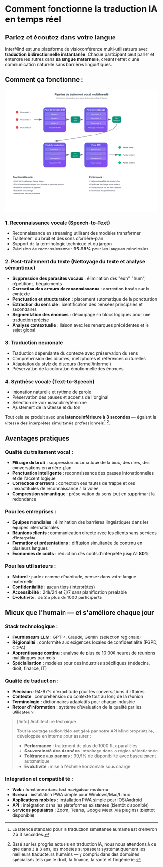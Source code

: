 # Comment fonctionne la traduction IA en temps réel

## Parlez et écoutez dans votre langue

InterMind est une plateforme de visioconférence multi-utilisateurs avec **traduction bidirectionnelle instantanée**. Chaque participant peut parler et entendre les autres dans **sa langue maternelle**, créant l'effet d'une communication naturelle sans barrières linguistiques.

## Comment ça fonctionne :

<!-- :::details Show diagram of AI translation process
::: -->

![](./interpretating.svg)

### 1. **Reconnaissance vocale (Speech-to-Text)**

- Reconnaissance en streaming utilisant des modèles transformer
- Traitement du bruit et des sons d\'arrière-plan
- Support de la terminologie technique et du jargon
- Précision de reconnaissance : **95-98%** pour les langues principales

### 2. **Post-traitement du texte (Nettoyage du texte et analyse sémantique)**

- **Suppression des parasites vocaux** : élimination des "euh", "hum", répétitions, bégaiements
- **Correction des erreurs de reconnaissance** : correction basée sur le contexte
- **Ponctuation et structuration** : placement automatique de la ponctuation
- **Extraction du sens clé** : identification des pensées principales et secondaires
- **Segmentation des énoncés** : découpage en blocs logiques pour une traduction précise
- **Analyse contextuelle** : liaison avec les remarques précédentes et le sujet global

### 3. **Traduction neuronale**

- Traduction dépendante du contexte avec préservation du sens
- Compréhension des idiomes, métaphores et références culturelles
- Adaptation du style de discours (formel/informel)
- Préservation de la coloration émotionnelle des énoncés

### 4. **Synthèse vocale (Text-to-Speech)**

- Intonation naturelle et rythme de parole
- Préservation des pauses et accents de l\'original
- Sélection de voix masculine/féminine
- Ajustement de la vitesse et du ton

Tout cela se produit avec une **latence inférieure à 3 secondes** — égalant la vitesse des interprètes simultanés professionnels[^1] [^2].

## Avantages pratiques

### Qualité du traitement vocal :

- **Filtrage du bruit** : suppression automatique de la toux, des rires, des conversations en arrière-plan
- **Ponctuation intelligente** : reconnaissance des pauses intonationnelles et de l'accent logique
- **Correction d'erreurs** : correction des fautes de frappe et des inexactitudes de reconnaissance à la volée
- **Compression sémantique** : préservation du sens tout en supprimant la redondance

### Pour les entreprises :

- **Équipes mondiales** : élimination des barrières linguistiques dans les équipes internationales
- **Réunions clients** : communication directe avec les clients sans services d'interprète
- **Formation et présentations** : diffusion simultanée de contenu en plusieurs langues
- **Économies de coûts** : réduction des coûts d'interprète jusqu'à **80%**

### Pour les utilisateurs :

- **Naturel** : parlez comme d'habitude, pensez dans votre langue maternelle
- **Confidentialité** : aucun tiers (interprètes)
- **Accessibilité** : 24h/24 et 7j/7 sans planification préalable
- **Évolutivité** : de 2 à plus de 1000 participants

## Mieux que l'humain — et s'améliore chaque jour

### Stack technologique :

- **Fournisseurs LLM** : GPT-4, Claude, Gemini (sélection régionale)
- **Régionalité** : conformité aux exigences locales de confidentialité (RGPD, CCPA)
- **Apprentissage continu** : analyse de plus de 10 000 heures de réunions multilingues par mois
- **Spécialisation** : modèles pour des industries spécifiques (médecine, droit, finance, IT)

### Qualité de traduction :

- **Précision** : 94-97% d'exactitude pour les conversations d'affaires
- **Contexte** : compréhension du contexte tout au long de la réunion
- **Terminologie** : dictionnaires adaptatifs pour chaque industrie
- **Retour d'information** : système d'évaluation de la qualité par les utilisateurs

> [!info] Architecture technique
>
> Tout le routage audio/vidéo est géré par notre API Mind propriétaire, développée en interne pour assurer :
>
> - **Performance** : traitement de plus de 1000 flux parallèles
> - **Souveraineté des données** : stockage dans la région sélectionnée
> - **Tolérance aux pannes** : 99,9% de disponibilité avec basculement automatique
> - **Évolutivité** : mise à l'échelle horizontale sous charge

### Intégration et compatibilité :

- **Web** : fonctionne dans tout navigateur moderne
- **Bureau** : installation PWA simple pour Windows/Mac/Linux
- **Applications mobiles** : installation PWA simple pour iOS/Android
- **API** : intégration dans les plateformes existantes (bientôt disponible)
- **Services populaires** : Zoom, Teams, Google Meet (via plugins) (bientôt disponible)

[^1]: La latence standard pour la traduction simultanée humaine est d'environ 2 à 3 secondes.

[^2]: Basé sur les progrès actuels en traduction IA, nous nous attendons à ce que dans 2 à 3 ans, les modèles surpassent systématiquement les meilleurs traducteurs humains — y compris dans des domaines spécialisés tels que le droit, la finance, la santé et l'ingénierie.